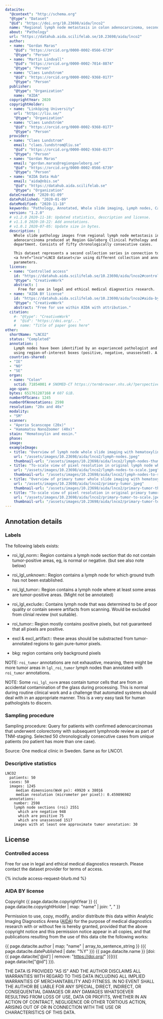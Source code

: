 ```yaml
---
datacite:
  "@context": "http://schema.org"
  "@type": "Dataset"
  "@id": "https://doi.org/10.23698/aida/lnco2"
  name: "Regional lymph node metastasis in colon adenocarcinoma, second collection series"
  about: "Pathology"
  url: "https://datahub.aida.scilifelab.se/10.23698/aida/lnco2"
  author:
  - name: "Gordan Maras"
    "@id": "https://orcid.org/0000-0002-0566-6739"
    "@type": "Person"
  - name: "Martin Lindvall"
    "@id": "https://orcid.org/0000-0002-7014-8874"
    "@type": "Person"
  - name: "Claes Lundstrom"
    "@id": "https://orcid.org/0000-0002-9368-0177"
    "@type": "Person"
  publisher:
    "@type": "Organization"
    name: "AIDA"
  copyrightYear: 2020
  copyrightHolder:
  - name: "Linköping University"
    url: "https://liu.se/"
    "@type": "Organization"
  - name: "Claes Lundström"
    "@id": "https://orcid.org/0000-0002-9368-0177"
    "@type": "Person"
  provider:
  - name: "Claes Lundstrom"
    email: "claes.lundstrom@liu.se"
    "@id": "https://orcid.org/0000-0002-9368-0177"
    "@type": "Person"
  - name: "Gordan Maras"
    email: "gordan.maras@regiongavleborg.se"
    "@id": "https://orcid.org/0000-0002-0566-6739"
    "@type": "Person"        
  - name: "AIDA Data Hub"
    email: "aida@nbis.se"
    "@id": "https://datahub.aida.scilifelab.se"
    "@type": "Organization"
  dateCreated: "2020-01-09"
  datePublished: "2020-01-09"
  dateModified: "2020-11-18"
  keywords: "Pathology, Annotated, Whole slide imaging, Lymph nodes, Cancer, Colon, Adenocarcinoma"
  version: "1.2.0"
  # v1.2.0 2020-11-18: Updated statistics, description and license.
  # v1.1.0 2020-10-22: Add annotations.
  # v1.0.1 2020-07-05: Update size in bytes.
  description: |
    Whole slide pathology images from regional lymph node metastasis in colon
    adenocarcinoma produced at Region Gävleborg Clinical Pathology and Cytology
    department. Consists of fifty chronologically consecutive cases.

    This dataset represents a second collection series in connection to the
    <a href="lnco">LNCO dataset</a> using different collection and annotation
    parameters.
  license:
  - name: "Controlled access"
    id: "https://datahub.aida.scilifelab.se/10.23698/aida/lnco2#controlled-access"
    "@type": "CreativeWork"
    abstract: |
      Free for use in legal and ethical medical diagnostics research.
  - name: "AIDA BY license"
    id: "https://datahub.aida.scilifelab.se/10.23698/aida/lnco2#aida-by-license"
    "@type": "CreativeWork"
    abstract: "Free for use within AIDA with attribution."
  citation:
    #- "@type": "CreativeWork"
    #  "@id": "https://doi.org/..."
    #  name: "Title of paper goes here"
other:
  shortName: "LNCO2"
  status: "Completed"
  annotation: |
    Lymph nodes have been identified by an experienced pathologist and annotated
    using region-of-interest boxes (positive, negative, unassested). A few detailed polygons of tumor exist. See details below.
  countries-shared:
  - "IE"
  - "NO"
  - "SE"
  organ:
  - name: "Colon"
    sctid: 71854001 # SNOMED-CT https://termbrowser.nhs.uk/?perspective=full&conceptId1=%s
  age-span:
  bytes: 651761287168 # 607 GiB.
  numberOfScans: 1245
  numberOfAnnotations: 2598
  resolution: "20x and 40x"
  modality:
  - "SM"
  scanner:
  - "Aperio Scanscope (20x)"
  - "Hamamatsu NanoZoomer (40x)"
  stain: "Hematoxylin and eosin."
  phase:
  image:
  exampleImage:
  - title: "Overview of lymph node whole slide imaging with hematoxylin and eosin staining."
    url: "/assets/images/10.23698/aida/lnco2/lymph-nodes.jpeg"
    thumbnail-url: "/assets/images/10.23698/aida/lnco2/lymph-nodes-thumbnail.jpeg"
  - title: "To-scale view of pixel resolution in original lymph node whole slide imaging data from hematoxylin and eosin staining."
    url: "/assets/images/10.23698/aida/lnco2/lymph-nodes-to-scale.jpeg"
    thumbnail-url: "/assets/images/10.23698/aida/lnco2/lymph-nodes-to-scale-thumbnail.jpeg"
  - title: "Overview of primary tumor whole slide imaging with hematoxylin and eosin staining."
    url: "/assets/images/10.23698/aida/lnco2/primary-tumor.jpeg"
    thumbnail-url: "/assets/images/10.23698/aida/lnco2/primary-tumor-thumbnail.jpeg"
  - title: "To-scale view of pixel resolution in original primary tumor whole slide imaging data from hematoxylin and eosin staining."
    url: "/assets/images/10.23698/aida/lnco2/primary-tumor-to-scale.jpeg"
    thumbnail-url: "/assets/images/10.23698/aida/lnco2/primary-tumor-to-scale-thumbnail.jpeg"
---
```

## Annotation details

### Labels

The following labels exists:

- roi_lgl_norm:: Region contains a lymph node section that do not contain tumor-positive areas, eg, is normal or negative. (but see also note below)

- roi_lgl_unknown:: Region contains a lymph node for which ground truth has not been established.

- roi_lgl_tumor:: Region contains a lymph node where at least some areas are tumor-positive areas. (Might not be annotated)

- roi_lgl_exclude:: Contains lymph node that was determined to be of poor quality or contain severe artifacts from scanning. Would be excluded from clinial review (not suitable).

- roi_tumor:: Region mostly contains positive pixels, but not guaranteed that all pixels are positive.

- excl & excl_artifact:: these areas should be substracted from tumor-annotated regions to gain pure-tumor pixels.

- bkg: region contains only background pixels

NOTE: `roi_tumor` annotations are not exhaustive, meaning, there might be more tumor areas in `lgl_roi_tumor` lymph nodes than annotated with `roi_tumor` annotations.

NOTE: Some `roi_lgl_norm` areas contain tumor cells that are from an accidental contamination of the glass during processing. This is normal during routine clinical work and a challenge that automated systems should deal with in an appropriate manner. This is a very easy task for human pathologists to discern.

### Sampling procedure

Sampling procedure: Query for patients with confirmed adenocarcinomas that underwent colorectomy with subsequent lymphnode review as part of TNM-staging. Selected 50 chronologically consecutive cases from unique patients (no patient has more than one case).

Source: One medical clinic in Sweden. Same as for LNCO1.

### Descriptive statistics

```
LNCO2
  patients: 50
  cases: 50
  images: 1245
     median dimensions(WxH px): 49920 x 38016
     median resolution (micrometer per pixel): 0.459896982
  annotations:
    number: 2598
    lymph node sections (roi) 2551
      which are negative 948
      which are positive 75
      which are unassessed 1517
    images with at least one approximate tumor annotation: 30
```

## License
### Controlled access
Free for use in legal and ethical medical diagnostics research.
Please contact the dataset provider for terms of access.

{% include access-request-blurb.md %}

### AIDA BY license
Copyright
{{ page.datacite.copyrightYear }}
{{ page.datacite.copyrightHolder | map: "name" |  join: ", " }}

Permission to use, copy, modify, and/or distribute this data within Analytic
Imaging Diagnostics Arena ([AIDA](https://medtech4health.se/aida)) for the
purpose of medical diagnostics research with or without fee is hereby granted,
provided that the above copyright notice and this permission notice appear in
all copies, and that publications resulting from the use of this data cite the
following works:

{{ page.datacite.author | map: "name" | array_to_sentence_string }}
({{ page.datacite.datePublished | date: "%Y" }})
{{ page.datacite.name }}
[doi:{{ page.datacite['@id'] | remove: "https://doi.org/" }}]({{ page.datacite["@id"] }}).

THE DATA IS PROVIDED "AS IS" AND THE AUTHOR DISCLAIMS ALL WARRANTIES WITH REGARD
TO THIS DATA INCLUDING ALL IMPLIED WARRANTIES OF MERCHANTABILITY AND FITNESS. IN
NO EVENT SHALL THE AUTHOR BE LIABLE FOR ANY SPECIAL, DIRECT, INDIRECT, OR
CONSEQUENTIAL DAMAGES OR ANY DAMAGES WHATSOEVER RESULTING FROM LOSS OF USE, DATA
OR PROFITS, WHETHER IN AN ACTION OF CONTRACT, NEGLIGENCE OR OTHER TORTIOUS
ACTION, ARISING OUT OF OR IN CONNECTION WITH THE USE OR CHARACTERISTICS OF THIS
DATA.
